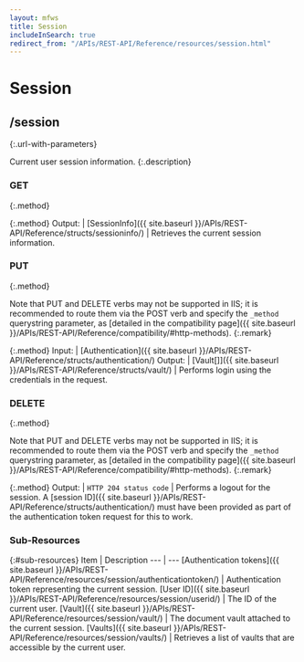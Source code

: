 ```yaml
---
layout: mfws
title: Session
includeInSearch: true
redirect_from: "/APIs/REST-API/Reference/resources/session.html"
---
```


# Session

## /session
{:.url-with-parameters}

Current user session information.
{:.description}

### GET
{:.method}

{:.method}
Output: | [SessionInfo]({{ site.baseurl }}/APIs/REST-API/Reference/structs/sessioninfo/)
| Retrieves the current session information. 

### PUT
{:.method}

Note that PUT and DELETE verbs may not be supported in IIS; it is recommended to route them via the POST verb and specify the `_method` querystring parameter, as [detailed in the compatibility page]({{ site.baseurl }}/APIs/REST-API/Reference/compatibility/#http-methods).
{:.remark}

{:.method}
Input: | [Authentication]({{ site.baseurl }}/APIs/REST-API/Reference/structs/authentication/)
Output: | [Vault[]]({{ site.baseurl }}/APIs/REST-API/Reference/structs/vault/)
| Performs login using the credentials in the request. 

### DELETE
{:.method}

Note that PUT and DELETE verbs may not be supported in IIS; it is recommended to route them via the POST verb and specify the `_method` querystring parameter, as [detailed in the compatibility page]({{ site.baseurl }}/APIs/REST-API/Reference/compatibility/#http-methods).
{:.remark}

{:.method}
Output: | `HTTP 204 status code`
| Performs a logout for the session. A [session ID]({{ site.baseurl }}/APIs/REST-API/Reference/structs/authentication/) must have been provided as part of the authentication token request for this to work.

### Sub-Resources

{:#sub-resources}
Item | Description
--- | ---
[Authentication tokens]({{ site.baseurl }}/APIs/REST-API/Reference/resources/session/authenticationtoken/) | Authentication token representing the current session. 
[User ID]({{ site.baseurl }}/APIs/REST-API/Reference/resources/session/userid/) | The ID of the current user. 
[Vault]({{ site.baseurl }}/APIs/REST-API/Reference/resources/session/vault/) | The document vault attached to the current session. 
[Vaults]({{ site.baseurl }}/APIs/REST-API/Reference/resources/session/vaults/) | Retrieves a list of vaults that are accessible by the current user. 